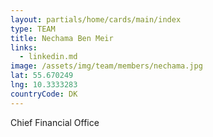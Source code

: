 ```yaml
---
layout: partials/home/cards/main/index
type: TEAM
title: Nechama Ben Meir
links:
  - linkedin.md
image: /assets/img/team/members/nechama.jpg
lat: 55.670249
lng: 10.3333283
countryCode: DK
---
```


Chief Financial Office
